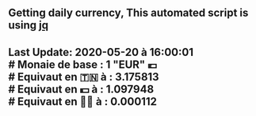 ## Getting daily currency, This automated script is using [jq](https://stedolan.github.io/jq/)
## Last Update:  2020-05-20 à 16:00:01 </br># Monaie de base : 1 "EUR" 💶 </br> # Equivaut en 🇹🇳 à :  3.175813 </br> # Equivaut en 💵 à : 1.097948</br> # Equivaut en 🐱‍💻 à :  0.000112
